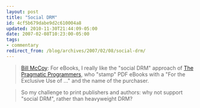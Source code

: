 ```yaml
---
layout: post
title: "Social DRM"
id: 4cf5b679dabe9d2c610004a8
updated: 2010-11-30T21:44:09-05:00
date: 2007-02-08T10:23:00-05:00
tags:
- commentary
redirect_from: /blog/archives/2007/02/08/social-drm/
---
```


> [Bill McCoy](http://blogs.adobe.com/billmccoy/2007/02/steve_jobs_elim.html): For eBooks, I really like the "social DRM" approach of [The Pragmatic Programmers](http://www.pragmaticprogrammer.com/), who "stamp" PDF eBooks with a "For the Exclusive Use of ..." and the name of the purchaser.

> So my challenge to print publishers and authors: why not support "social DRM", rather than heavyweight DRM?
